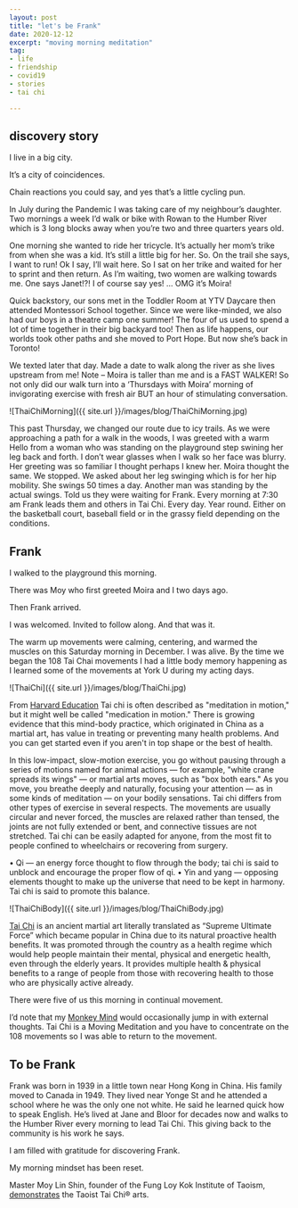 ```yaml
---
layout: post
title: "let's be Frank"
date: 2020-12-12
excerpt: "moving morning meditation"
tag:
- life
- friendship
- covid19
- stories
- tai chi

---
```

## discovery story

I live in a big city. 

It’s a city of coincidences.

Chain reactions you could say, and yes that’s a little cycling pun.

In July during the Pandemic I was taking care of my neighbour’s daughter. Two mornings a week I’d walk or bike with Rowan to the Humber River which is 3 long blocks away when you’re two and three quarters years old.

One morning she wanted to ride her tricycle. It’s actually her mom’s trike from when she was a kid. It’s still a little big for her. So. On the trail she says, I want to run! Ok I say, I’ll wait here. So I sat on her trike and waited for her to sprint and then return. As I’m waiting, two women are walking towards me. One says Janet!?!  I of course say yes! … OMG it’s Moira!

Quick backstory, our sons met in the Toddler Room at YTV Daycare then attended Montessori School together. Since we were like-minded, we also had our boys in a theatre camp one summer! The four of us used to spend a lot of time together in their big backyard too! Then as life happens, our worlds took other paths and she moved to Port Hope. But now she’s back in Toronto!

We texted later that day. Made a date to walk along the river as she lives upstream from me! Note – Moira is taller than me and is a FAST WALKER! So not only did our walk turn into a ‘Thursdays with Moira’ morning of invigorating exercise with fresh air BUT an hour of stimulating conversation. 

![ThaiChiMorning]({{ site.url }}/images/blog/ThaiChiMorning.jpg)

This past Thursday, we changed our route due to icy trails. As we were approaching a path for a walk in the woods, I was greeted with a warm Hello from a woman who was standing on the playground step swining her leg back and forth. I don’t wear glasses when I walk so her face was blurry. Her greeting was so familiar I thought perhaps I knew her. Moira thought the same. We stopped. We asked about her leg swinging which is for her hip mobility. She swings 50 times a day. Another man was standing by the actual swings. Told us they were waiting for Frank. Every morning at 7:30 am Frank leads them and others in Tai Chi. Every day. Year round. Either on the basketball court, baseball field or in the grassy field depending on the conditions.

## Frank

I walked to the playground this morning.

There was Moy who first greeted Moira and I two days ago.

Then Frank arrived. 

I was welcomed. Invited to follow along. And that was it.

The warm up movements were calming, centering, and warmed the muscles on this Saturday morning in December. I was alive. By the time we began the 108 Tai Chai movements I had a little body memory happening as I learned some of the movements at York U during my acting days.

![ThaiChi]({{ site.url }}/images/blog/ThaiChi.jpg)

From [Harvard Education](https://www.health.harvard.edu/staying-healthy/the-health-benefits-of-tai-chi) Tai chi is often described as "meditation in motion," but it might well be called "medication in motion." There is growing evidence that this mind-body practice, which originated in China as a martial art, has value in treating or preventing many health problems. And you can get started even if you aren't in top shape or the best of health.

In this low-impact, slow-motion exercise, you go without pausing through a series of motions named for animal actions — for example, "white crane spreads its wings" — or martial arts moves, such as "box both ears." As you move, you breathe deeply and naturally, focusing your attention — as in some kinds of meditation — on your bodily sensations. Tai chi differs from other types of exercise in several respects. The movements are usually circular and never forced, the muscles are relaxed rather than tensed, the joints are not fully extended or bent, and connective tissues are not stretched. Tai chi can be easily adapted for anyone, from the most fit to people confined to wheelchairs or recovering from surgery.

•	Qi — an energy force thought to flow through the body; tai chi is said to unblock and encourage the proper flow of qi.
•	Yin and yang — opposing elements thought to make up the universe that need to be kept in harmony. Tai chi is said to promote this balance.

![ThaiChiBody]({{ site.url }}/images/blog/ThaiChiBody.jpg)

[Tai Chi](https://www.taichi.ca/about-what-is-tai-chi-taiji-quan-qi-gong-push-hands-yang-chen-wu-sun-hao-mississuaga-brampton-maple-vaughan-etobicoke-toronto/) is an ancient martial art literally translated as “Supreme Ultimate Force” which became popular in China due to its natural proactive health benefits.  It was promoted through the country as a health regime which would help people maintain their mental, physical and energetic health, even through the elderly years.  It provides multiple health & physical benefits to a range of people from those with recovering health to those who are physically active already.

There were five of us this morning in continual movement.

I’d note that my [Monkey Mind](https://laughteryoga.org/vipassana-meditation-taming-monkey-mind/ ) would occasionally jump in with external thoughts.  Tai Chi is a Moving Meditation and you have to concentrate on the 108 movements so I was able to return to the movement.

## To be Frank

Frank was born in 1939 in a little town near Hong Kong in China. His family moved to Canada in 1949. They lived near Yonge St and he attended a school where he was the only one not white. He said he learned quick how to speak English. He’s lived at Jane and Bloor for decades now and walks to the Humber River every morning to lead Tai Chi. This giving back to the community is his work he says. 

I am filled with gratitude for discovering Frank. 

My morning mindset has been reset.

 <i class="fa fa-television" aria-hidden="true"></i>  Master Moy Lin Shin, founder of the Fung Loy Kok Institute of Taoism, [demonstrates]( https://youtu.be/f9BFWJsrmSY ) the Taoist Tai Chi® arts. 

